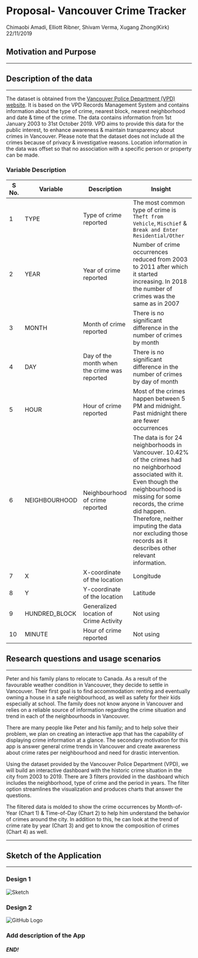 Proposal- Vancouver Crime Tracker
================
Chimaobi Amadi, Elliott Ribner, Shivam Verma, Xugang Zhong(Kirk)
22/11/2019

## Motivation and Purpose

-----

## Description of the data

-----

The dataset is obtained from the [Vancouver Police Department (VPD)
website](https://geodash.vpd.ca/opendata/). It is based on the VPD
Records Management System and contains information about the type of
crime, nearest block, nearest neighborhood and date & time of the crime.
The data contains information from 1st January 2003 to 31st October
2019. VPD aims to provide this data for the public interest, to enhance
awareness & maintain transparency about crimes in Vancouver. Please note
that the dataset does not include all the crimes because of privacy &
investigative reasons. Location information in the data was offset so
that no association with a specific person or property can be
made.

### Variable Description

| S No. | Variable | Description | Insight |
| ----------- | ----------- | ----------- | ----------- |
| 1 | TYPE | Type of crime reported | The most common type of crime is `Theft from Vehicle`, `Mischief` & `Break and Enter Residential/Other` |
| 2 | YEAR | Year of crime reported | Number of crime occurrences reduced from 2003 to 2011 after which it started increasing. In 2018 the number of crimes was the same as in 2007 |
| 3 | MONTH | Month of crime reported | There is no significant difference in the number of crimes by month |
| 4 | DAY | Day of the month when the crime was reported | There is no significant difference in the number of crimes by day of month |
| 5 | HOUR | Hour of crime reported | Most of the crimes happen between 5 PM and midnight. Past midnight there are fewer occurrences |
| 6 | NEIGHBOURHOOD | Neighbourhood of crime reported | The data is for 24 neighborhoods in Vancouver. 10.42% of the crimes had no neighborhood associated with it. Even though the neighbourhood is missing for some records, the crime did happen. Therefore, neither imputing the data nor excluding those records as it describes other relevant information. |
| 7 | X | X-coordinate of the location | Longitude |
| 8 | Y | Y-coordinate of the location | Latitude |
| 9 | HUNDRED_BLOCK | Generalized location of Crime Activity | Not using |
| 10 | MINUTE | Hour of crime reported | Not using |


## Research questions and usage scenarios

-----

Peter and his family plans to relocate to Canada. As a result of the
favourable weather condition in Vancouver, they decide to settle in
Vancouver. Their first goal is to find accommodation: renting and
eventually owning a house in a safe neighbourhood, as well as safety for
their kids especially at school. The family does not know anyone in
Vancouver and relies on a reliable source of information regarding the
crime situation and trend in each of the neighbourhoods in Vancouver.

There are many people like Peter and his family; and to help solve their
problem, we plan on creating an interactive app that has the capability
of displaying crime information at a glance. The secondary motivation
for this app is answer general crime trends in Vancouver and create
awareness about crime rates per neighbourhood and need for drastic
intervention.

Using the dataset provided by the Vancouver Police Department (VPD), we
will build an interactive dashboard with the historic crime situation in
the city from 2003 to 2019. There are 3 filters provided in the
dashboard which includes the neighborhood, type of crime and the period
in years. The filter option streamlines the visualization and produces
charts that answer the questions.

The filtered data is molded to show the crime occurrences by
Month-of-Year (Chart 1) & Time-of-Day (Chart 2) to help him understand
the behavior of crimes around the city. In addition to this, he can look
at the trend of crime rate by year (Chart 3) and get to know the
composition of crimes (Chart 4) as well.

-----

## Sketch of the Application

-----
### Design 1
![Sketch](https://raw.githubusercontent.com/vermashivam679/DSCI_532_Group114_SKEC/master/Img/sketch.png "Crime Information by Vancouver Neighbourhood")

### Design 2
![GitHub Logo](https://raw.githubusercontent.com/chuusan/DSCI_532_Group114_SKEC/blob/master/Img/App%20Sketch%20Part%201.png)
### Add description of the App

##### END!
